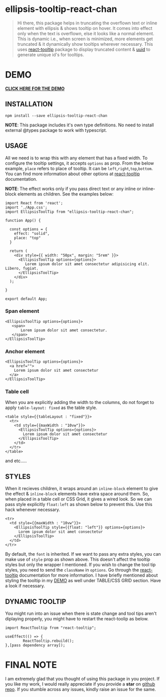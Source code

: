 # ellipsis-tooltip-react-chan

> Hi there, this package helps in truncating the overflown text or inline element with ellipsis & shows tooltip on hover. It comes into effect only when the text is overflown, else it looks like a normal element. This is dynamic i.e., when screen is minimized, more elements get truncated & it dynamically show tooltips wherever necessary.
 This uses [react-tooltip](https://www.npmjs.com/package/react-tooltip) package to display truncated content & [uuid](https://www.npmjs.com/package/uuid) to generate unique id's for tooltips.  

# DEMO
**[CLICK HERE FOR THE DEMO](https://chandrahaswtw.github.io/ellipsis-tooltip-demo/)**


## INSTALLATION

```
npm install --save ellipsis-tooltip-react-chan
```
**NOTE**: This package includes it's own type definitions. No need to install external @types package to work with typescript.

## USAGE

All we need is to wrap this with any element that has a fixed width. To configure the tooltip settings, it accepts ```options``` as prop. From the below example, ```place``` refers to place of tooltip. It can be ```left```,```right```,```top```,```bottom```. You can find more information about other options at 
[react-tooltip](https://www.npmjs.com/package/react-tooltip) documentation.

**NOTE**: The effect works only if you pass direct text or any inline or inline-block elements as children. See the examples below:

```
import React from 'react';
import './App.css';
import EllipsisToolTip from "ellipsis-tooltip-react-chan";

function App() {

  const options = {
    effect: "solid",
    place: "top"
  }

  return (
    <div style={{ width: "50px", margin: "5rem" }}>
      <EllipsisToolTip options={options}>
         Lorem ipsum dolor sit amet consectetur adipisicing elit. Libero, fugiat.
      </EllipsisToolTip>
    </div>
  );

}

export default App;
```
### Span element

```
<EllipsisToolTip options={options}>
   <span>
       Lorem ipsum dolor sit amet consectetur.
   </span>
</EllipsisToolTip>
```
### Anchor element

```
<EllipsisToolTip options={options}>
  <a href="">
    Lorem ipsum dolor sit amet consectetur
  </a>
</EllipsisToolTip>
```

### Table cell
When you are explicitly adding the width to the columns, do not forget to apply ```table-layout: fixed``` as the table style.
```
<table style={{tableLayout : "fixed"}}>
  <tr>
    <td style={{maxWidth : "10vw"}}>
      <EllipsisToolTip options={options}>
        Lorem ipsum dolor sit amet consectetur
      </EllipsisToolTip>
    </td>
  </tr>
</table>
```
and etc.....

## STYLES

When it recieves children, it wraps around an       ```inline-block``` element to give the effect & ```inline-block``` elements have extra space around them. So, when placed in a table cell or CSS Grid, it gives a wired look. So we can pass style explicitly ```float:left``` as shown below to prevent this. Use this hack whenever necessary.

```
<tr>
  <td style={{maxWidth : "10vw"}}>
    <EllipsisToolTip style={{float: "left"}} options={options}>
      Lorem ipsum dolor sit amet consectetur
    </EllipsisToolTip>
  </td>
</tr>
```

By default, the ```font``` is inherited. If we want to pass any extra styles, you can make use of ```style``` prop as shown above. This doesn't affect the tooltip styles but only the wrapper I mentioned. If you wish to change the tool tip styles, you need to send the ```className``` in ```options```. Go through the [react-tooltip](https://www.npmjs.com/package/react-tooltip) documentation for more information. I have briefly mentioned about styling the tooltip in my [DEMO](https://chandrahaswtw.github.io/ellipsis-tooltip-demo/) as well under TABLE/CSS GRID section. Have a look if necessary.


## DYNAMIC TOOLTIP

You might run into an issue when there is state change and tool tips aren't diplaying properly, you might have to restart the react-toolip as below. 

```
import ReactTooltip from "react-tooltip";

useEffect(() => {
        ReactTooltip.rebuild();
},[pass dependency array]);
```



# FINAL NOTE

I am extremely glad that you thought of using this package in you project. If you like my work, I would really appreciate if you provide a **star** on [github repo](https://github.com/chandrahaswtw/ellipsis-tooltip-react-chan). If you stumble across any issues, kindly raise an issue for the same.

